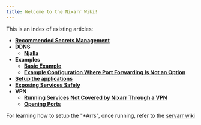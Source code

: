 ```yaml
---
title: Welcome to the Nixarr Wiki!
---
```


This is an index of existing articles:

- **[Recommended Secrets Management](/wiki/secrets)**
- **DDNS**
  - **[Njalla](/wiki/ddns/njalla)**
- **Examples**
  - **[Basic Example](/wiki/examples/example-1)**
  - **[Example Configuration Where Port Forwarding Is Not an Option](/wiki/examples/example-2)**
- **[Setup the applications](/wiki/setup)**
- **[Exposing Services Safely](/wiki/expose)**
- **VPN**
  - **[Running Services Not Covered by Nixarr Through a VPN](/wiki/vpn/uncovered-services)**
  - **[Opening Ports](/wiki/vpn/ports)**

For learning how to setup the "*Arrs", once running, refer to the [servarr
wiki](https://wiki.servarr.com/)
